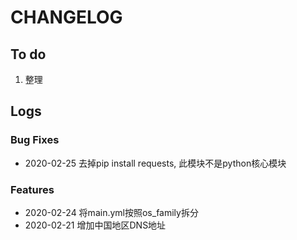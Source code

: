 # CHANGELOG

## To do

1. 整理

## Logs

### Bug Fixes

* 2020-02-25  去掉pip install requests, 此模块不是python核心模块

### Features

* 2020-02-24  将main.yml按照os_family拆分
* 2020-02-21  增加中国地区DNS地址
